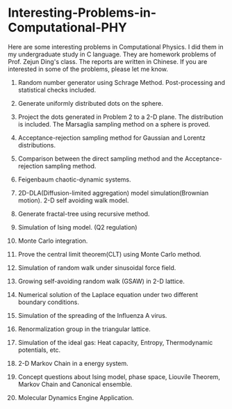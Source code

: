 # Interesting-Problems-in-Computational-PHY
Here are some interesting problems in Computational Physics. I did them in my undergraduate study in C language. They are homework problems of Prof. Zejun Ding's class. The reports are written in Chinese. If you are interested in some of the problems, please let me know. 

1. Random number generator using Schrage Method. Post-processing and statistical checks included.

2. Generate uniformly distributed dots on the sphere. 

3. Project the dots generated in Problem 2 to a 2-D plane. The distribution is included. The Marsaglia sampling method on a sphere is proved. 

4. Acceptance-rejection sampling method for Gaussian and Lorentz distributions. 

5. Comparison between the direct sampling method and the Acceptance-rejection sampling method.

6. Feigenbaum chaotic-dynamic systems.

7. 2D-DLA(Diffusion-limited aggregation) model simulation(Brownian motion). 2-D self avoiding walk model.

8. Generate fractal-tree using recursive method. 

9. Simulation of Ising model. (Q2 regulation)

10. Monte Carlo integration.

11. Prove the central limit theorem(CLT) using Monte Carlo method. 

12. Simulation of random walk under sinusoidal force field.

13. Growing self-avoiding random walk (GSAW) in 2-D lattice. 

14. Numerical solution of the Laplace equation under two different boundary conditions. 

15. Simulation of the spreading of the Influenza A virus.

16. Renormalization group in the triangular lattice.

17. Simulation of the ideal gas: Heat capacity, Entropy, Thermodynamic potentials, etc. 

18. 2-D Markov Chain in a energy system. 

19. Concept questions about Ising model, phase space, Liouvile Theorem, Markov Chain and Canonical ensemble.

20. Molecular Dynamics Engine Application.
